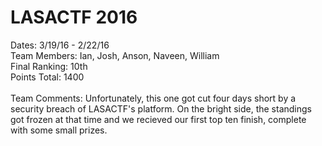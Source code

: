 # LASACTF 2016
Dates: 3/19/16 - 2/22/16 <br>
Team Members: Ian, Josh, Anson, Naveen, William<br>
Final Ranking: 10th<br>
Points Total: 1400<br><br>
Team Comments: Unfortunately, this one got cut four days short by a security breach of LASACTF's platform. On the bright side, the standings got frozen at that time and we recieved our first top ten finish, complete with some small prizes. 
